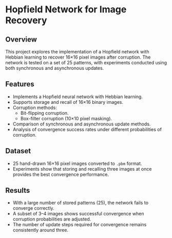 # Hopfield Network for Image Recovery  

## Overview  
This project explores the implementation of a Hopfield network with Hebbian learning to recover 16×16 pixel images after corruption. The network is tested on a set of 25 patterns, with experiments conducted using both synchronous and asynchronous updates.  

## Features  
- Implements a Hopfield neural network with Hebbian learning.  
- Supports storage and recall of 16×16 binary images.  
- Corruption methods:  
  - Bit-flipping corruption.  
  - Box-filter corruption (10×10 pixel masking).  
- Comparison of synchronous and asynchronous update methods.  
- Analysis of convergence success rates under different probabilities of corruption.  

## Dataset  
- 25 hand-drawn 16×16 pixel images converted to `.pbm` format.  
- Experiments show that storing and recalling three images at once provides the best convergence performance.  

## Results  
- With a large number of stored patterns (25), the network fails to converge correctly.  
- A subset of 3–4 images shows successful convergence when corruption probabilities are adjusted.  
- The number of update steps required for convergence remains consistently around three.  

